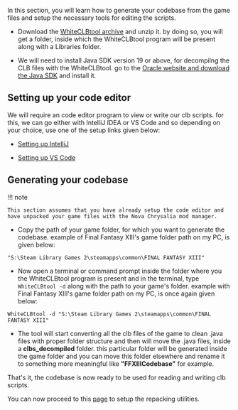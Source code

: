 In this section, you will learn how to generate your codebase from the game files and setup the necessary tools for editing the scripts.

* Download the [WhiteCLBtool archive](https://mega.nz/file/2xQhQb6J#159nnTL5CRr2iCIZsInbrtX2YG03ffumoiWqI-LUkPk) and unzip it. by doing so, you will get a folder, inside which the WhiteCLBtool program will be present along with a Libraries folder.

* We will need to install Java SDK version 19 or above, for decompilng the CLB files with the WhiteCLBtool. go to the [Oracle website and download the Java SDK](https://www.oracle.com/in/java/technologies/downloads/) and install it.


## Setting up your code editor

We will require an code editor program to view or write our clb scripts. for this, we can go either with IntelliJ IDEA or VS Code and so depending on your choice, use one of the setup links given below:

* [Setting up IntelliJ](./setup-intellij.md)

* [Setting up VS Code](./setup-vscode.md)

## Generating your codebase

!!! note

    This section assumes that you have already setup the code editor and have unpacked your game files with the Nova Chrysalia mod manager.



* Copy the path of your game folder, for which you want to generate the codebase. example of Final Fantasy XIII's  game folder path on my PC, is given below:
``` 
"S:\Steam Library Games 2\steamapps\common\FINAL FANTASY XIII"
```

* Now open a terminal or command prompt inside the folder where you the WhiteCLBtool program is present and in the terminal, type `WhiteCLBtool -d` along with the path to your game's folder. example with Final Fantasy XIII's game folder path on my PC, is once again given below:
```
WhiteCLBtool -d "S:\Steam Library Games 2\steamapps\common\FINAL FANTASY XIII"
```

* The tool will start converting all the clb files of the game to clean .java files with proper folder structure and then will move the .java files, inside a **clbs_decompiled** folder. this particular folder will be generated inside the game folder and you can move this folder elsewhere and rename it to something more meaningful like **"FFXIIICodebase"** for example.

That's it, the codebase is now ready to be used for reading and writing clb scripts.

You can now proceed to this [page](./repacking.md) to setup the repacking utilities.